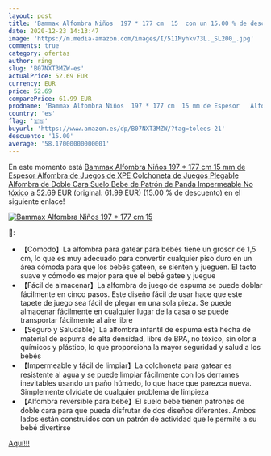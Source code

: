 ```yaml
---
layout: post
title: 'Bammax Alfombra Niños  197 * 177 cm  15  con un 15.00 % de descuento'
date: 2020-12-23 14:13:47
image: 'https://m.media-amazon.com/images/I/511Myhkv73L._SL200_.jpg'
comments: true
category: ofertas
author: ring
slug: 'B07NXT3MZW-es'
actualPrice: 52.69 EUR
currency: EUR
price: 52.69
comparePrice: 61.99 EUR
prodname: 'Bammax Alfombra Niños  197 * 177 cm  15 mm de Espesor   Alfombra de Juegos de XPE  Colchoneta de Juegos Plegable  Alfombra de Doble Cara  Suelo Bebe de Patrón de Panda  Impermeable  No tóxico'
country: 'es'
flag: '🇪🇸'
buyurl: 'https://www.amazon.es/dp/B07NXT3MZW/?tag=tolees-21'
descuento: '15.00'
average: '58.17000000000001'
---
```


En este momento está [Bammax Alfombra Niños  197 * 177 cm  15 mm de Espesor   Alfombra de Juegos de XPE  Colchoneta de Juegos Plegable  Alfombra de Doble Cara  Suelo Bebe de Patrón de Panda  Impermeable  No tóxico](https://www.amazon.es/dp/B07NXT3MZW/?tag=tolees-21) a 52.69 EUR (original: 61.99 EUR) (15.00 %  de descuento) en el siguiente enlace!

[![Bammax Alfombra Niños  197 * 177 cm  15 ](https://m.media-amazon.com/images/I/511Myhkv73L._SL200_.jpg)](https://www.amazon.es/dp/B07NXT3MZW/?tag=tolees-21)

🔎:

- 【Cómodo】La alfombra para gatear para bebés tiene un grosor de 1,5 cm, lo que es muy adecuado para convertir cualquier piso duro en un área cómoda para que los bebés gateen, se sienten y jueguen. El tacto suave y cómodo es mejor para que el bebé gatee y juegue
- 【Fácil de almacenar】La alfombra de juego de espuma se puede doblar fácilmente en cinco pasos. Este diseño fácil de usar hace que este tapete de juego sea fácil de plegar en una sola pieza. Se puede almacenar fácilmente en cualquier lugar de la casa o se puede transportar fácilmente al aire libre
- 【Seguro y Saludable】La alfombra infantil de espuma está hecha de material de espuma de alta densidad, libre de BPA, no tóxico, sin olor a químicos y plástico, lo que proporciona la mayor seguridad y salud a los bebés
- 【Impermeable y fácil de limpiar】La colchoneta para gatear es resistente al agua y se puede limpiar fácilmente con los derrames inevitables usando un paño húmedo, lo que hace que parezca nueva. Simplemente olvídate de cualquier problema de limpieza
- 【Alfombra reversible para bebé】El suelo bebe tienen patrones de doble cara para que pueda disfrutar de dos diseños diferentes. Ambos lados están construidos con un patrón de actividad que le permite a su bebé divertirse

[Aquí!!!](https://www.amazon.es/dp/B07NXT3MZW/?tag=tolees-21)
